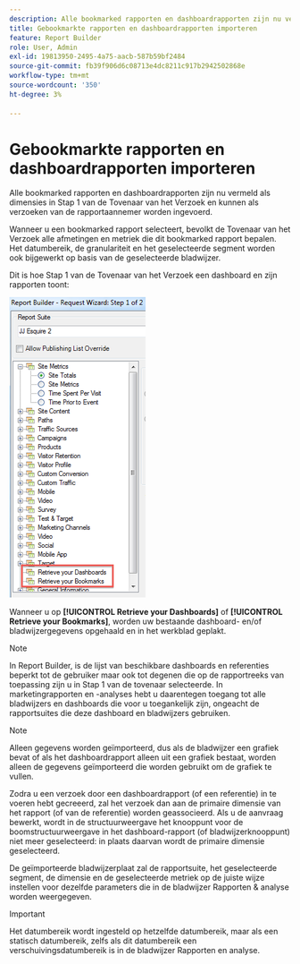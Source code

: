 ```yaml
---
description: Alle bookmarked rapporten en dashboardrapporten zijn nu vermeld als dimensies in Stap 1 van de Tovenaar van het Verzoek en kunnen als verzoeken van de rapportaannemer worden ingevoerd.
title: Gebookmarkte rapporten en dashboardrapporten importeren
feature: Report Builder
role: User, Admin
exl-id: 19813950-2495-4a75-aacb-587b59bf2484
source-git-commit: fb39f906d6c08713e4dc8211c917b2942502868e
workflow-type: tm+mt
source-wordcount: '350'
ht-degree: 3%

---
```


# Gebookmarkte rapporten en dashboardrapporten importeren

Alle bookmarked rapporten en dashboardrapporten zijn nu vermeld als dimensies in Stap 1 van de Tovenaar van het Verzoek en kunnen als verzoeken van de rapportaannemer worden ingevoerd.

Wanneer u een bookmarked rapport selecteert, bevolkt de Tovenaar van het Verzoek alle afmetingen en metriek die dit bookmarked rapport bepalen. Het datumbereik, de granulariteit en het geselecteerde segment worden ook bijgewerkt op basis van de geselecteerde bladwijzer.

Dit is hoe Stap 1 van de Tovenaar van het Verzoek een dashboard en zijn rapporten toont:

![Schermafbeelding met daarin de aanvraagwizard Stap 1 van 2 die de markering Ophalen van uw dashboards en het ophalen van uw bladwijzers bevat.](assets/import_dashboard_reportlet.png)

Wanneer u op **[!UICONTROL Retrieve your Dashboards]** of **[!UICONTROL Retrieve your Bookmarks]**, worden uw bestaande dashboard- en/of bladwijzergegevens opgehaald en in het werkblad geplakt.

>[!NOTE]
>
>In Report Builder, is de lijst van beschikbare dashboards en referenties beperkt tot de gebruiker maar ook tot degenen die op de rapportreeks van toepassing zijn u in Stap 1 van de tovenaar selecteerde. In marketingrapporten en -analyses hebt u daarentegen toegang tot alle bladwijzers en dashboards die voor u toegankelijk zijn, ongeacht de rapportsuites die deze dashboard en bladwijzers gebruiken.

>[!NOTE]
>
>Alleen gegevens worden geïmporteerd, dus als de bladwijzer een grafiek bevat of als het dashboardrapport alleen uit een grafiek bestaat, worden alleen de gegevens geïmporteerd die worden gebruikt om de grafiek te vullen.

Zodra u een verzoek door een dashboardrapport (of een referentie) in te voeren hebt gecreeerd, zal het verzoek dan aan de primaire dimensie van het rapport (of van de referentie) worden geassocieerd. Als u de aanvraag bewerkt, wordt in de structuurweergave het knooppunt voor de boomstructuurweergave in het dashboard-rapport (of bladwijzerknooppunt) niet meer geselecteerd: in plaats daarvan wordt de primaire dimensie geselecteerd.

De geïmporteerde bladwijzerplaat zal de rapportsuite, het geselecteerde segment, de dimensie en de geselecteerde metriek op de juiste wijze instellen voor dezelfde parameters die in de bladwijzer Rapporten &amp; analyse worden weergegeven.

>[!IMPORTANT]
>
>Het datumbereik wordt ingesteld op hetzelfde datumbereik, maar als een statisch datumbereik, zelfs als dit datumbereik een verschuivingsdatumbereik is in de bladwijzer Rapporten en analyse.
